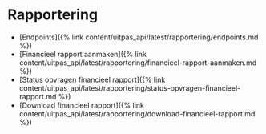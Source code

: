 ---
---

# Rapportering

- [Endpoints]({% link content/uitpas_api/latest/rapportering/endpoints.md %})
- [Financieel rapport aanmaken]({% link content/uitpas_api/latest/rapportering/financieel-rapport-aanmaken.md %})
- [Status opvragen financieel rapport]({% link content/uitpas_api/latest/rapportering/status-opvragen-financieel-rapport.md %})
- [Download financieel rapport]({% link content/uitpas_api/latest/rapportering/download-financieel-rapport.md %})
